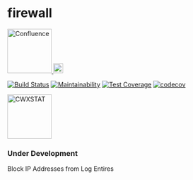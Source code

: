 # firewall
<a href="https://confluence.aipiggybot.io/display/FIR/Firewall">
<img alt="Confluence" src="https://storage.googleapis.com/montco-stats/confluence.png"  width="100px">
</a>

<a href="https://jira.aipiggybot.io/projects/FIR/issues/FIR-6?filter=allopenissues">
<img alt="Jira" src="https://storage.googleapis.com/montco-stats/jira.png"  width="22px">
</a>

[![Build Status](https://travis-ci.org/mchirico/firewall.svg?branch=develop)](https://travis-ci.org/mchirico/firewall)
[![Maintainability](https://api.codeclimate.com/v1/badges/430eb60db8157c845780/maintainability)](https://codeclimate.com/github/mchirico/firewall/maintainability)
[![Test Coverage](https://api.codeclimate.com/v1/badges/430eb60db8157c845780/test_coverage)](https://codeclimate.com/github/mchirico/firewall/test_coverage)
[![codecov](https://codecov.io/gh/mchirico/firewall/branch/master/graph/badge.svg)](https://codecov.io/gh/mchirico/firewall)


<img alt="CWXSTAT" src="https://storage.googleapis.com/montco-stats/cwxstat2.svg" width="100px">


### Under Development
Block IP Addresses from Log Entires




